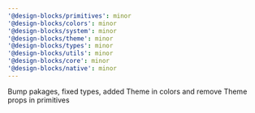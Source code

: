 ```yaml
---
'@design-blocks/primitives': minor
'@design-blocks/colors': minor
'@design-blocks/system': minor
'@design-blocks/theme': minor
'@design-blocks/types': minor
'@design-blocks/utils': minor
'@design-blocks/core': minor
'@design-blocks/native': minor
---
```


Bump pakages, fixed types, added Theme in colors and remove Theme props in primitives
